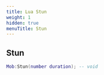 ```yaml
---
title: Lua Stun
weight: 1
hidden: true
menuTitle: Stun
---
```

## Stun
```lua
Mob:Stun(number duration); -- void
```